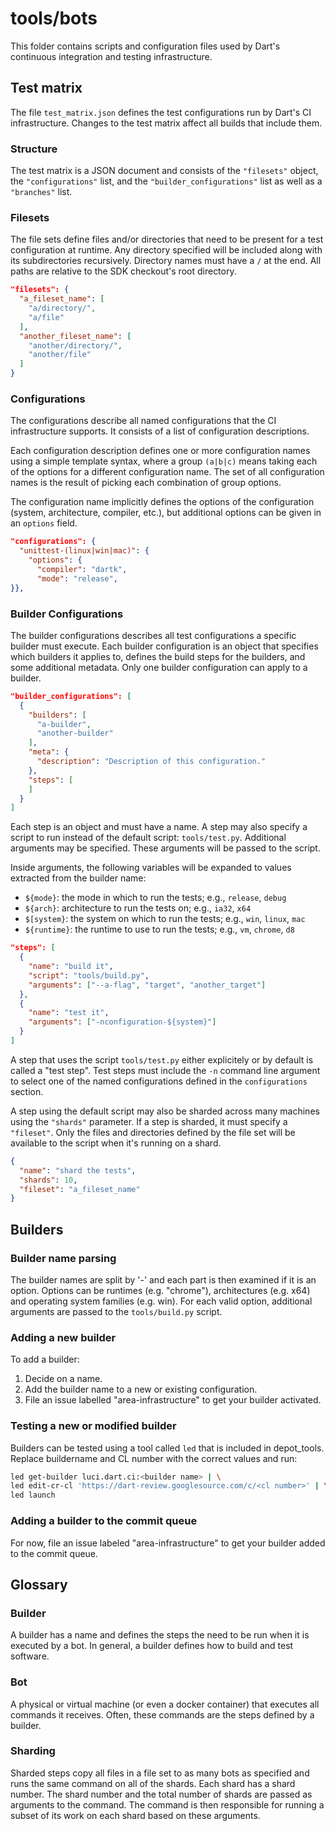 # tools/bots

This folder contains scripts and configuration files used by Dart's continuous
integration and testing infrastructure.

## Test matrix

The file `test_matrix.json` defines the test configurations run by Dart's CI
infrastructure. Changes to the test matrix affect all builds that include them.

### Structure

The test matrix is a JSON document and consists of the `"filesets"` object, the
`"configurations"` list, and the `"builder_configurations"` list as well as a
`"branches"` list.

### Filesets

The file sets define files and/or directories that need to be present for a test
configuration at runtime. Any directory specified will be included along with
its subdirectories recursively. Directory names must have a `/` at the end. All
paths are relative to the SDK checkout's root directory.

```json
"filesets": {
  "a_fileset_name": [
    "a/directory/",
    "a/file"
  ],
  "another_fileset_name": [
    "another/directory/",
    "another/file"
  ]
}
```

### Configurations

The configurations describe all named configurations that the CI infrastructure
supports. It consists of a list of configuration descriptions.

Each configuration description defines one or more configuration names using a
simple template syntax, where a group `(a|b|c)` means taking each of the
options for a different configuration name. The set of all configuration names
is the result of picking each combination of group options.

The configuration name implicitly defines the options of the configuration
(system, architecture, compiler, etc.), but additional options can be given in
an `options` field.

```json
"configurations": {
  "unittest-(linux|win|mac)": {
    "options": {
      "compiler": "dartk",
      "mode": "release",
}},
```


### Builder Configurations

The builder configurations describes all test configurations a specific builder
must execute. Each builder configuration is an object that specifies which
builders it applies to, defines the build steps for the builders, and some
additional metadata. Only one builder configuration can apply to a builder.

```json
"builder_configurations": [
  {
    "builders": [
      "a-builder",
      "another-builder"
    ],
    "meta": {
      "description": "Description of this configuration."
    },
    "steps": [
    ]
  }
]
```

Each step is an object and must have a name. A step may also specify a script to
run instead of the default script: `tools/test.py`. Additional arguments may be
specified. These arguments will be passed to the script.

Inside arguments, the following variables will be expanded to values extracted
from the builder name:
- `${mode}`: the mode in which to run the tests; e.g., `release`, `debug`
- `${arch}`: architecture to run the tests on; e.g., `ia32`, `x64`
- `$[system}`: the system on which to run the tests; e.g., `win`, `linux`, `mac`
- `${runtime}`: the runtime to use to run the tests; e.g., `vm`, `chrome`, `d8`

```json
"steps": [
  {
    "name": "build it",
    "script": "tools/build.py",
    "arguments": ["--a-flag", "target", "another_target"]
  },
  {
    "name": "test it",
    "arguments": ["-nconfiguration-${system}"]
  }
]
```

A step that uses the script `tools/test.py` either explicitely or by default is
called a "test step". Test steps must include the `-n` command line argument to
select one of the named configurations defined in the `configurations` section.

A step using the default script may also be sharded across many machines using
the `"shards"` parameter. If a step is sharded, it must specify a `"fileset"`.
Only the files and directories defined by the file set will be available to the
script when it's running on a shard.

```json
{
  "name": "shard the tests",
  "shards": 10,
  "fileset": "a_fileset_name"
}
```

## Builders

### Builder name parsing
The builder names are split by '-' and each part is then examined if it is an
option. Options can be runtimes (e.g. "chrome"), architectures (e.g. x64) and
operating system families (e.g. win). For each valid option, additional
arguments are passed to the `tools/build.py` script.

### Adding a new builder
To add a builder:

1. Decide on a name.
2. Add the builder name to a new or existing configuration.
3. File an issue labelled "area-infrastructure" to get your builder activated.

### Testing a new or modified builder
Builders can be tested using a tool called `led` that is included in
depot_tools. Replace buildername and CL number with the correct values and run:

```bash
led get-builder luci.dart.ci:<builder name> | \
led edit-cr-cl 'https://dart-review.googlesource.com/c/<cl number>' | \
led launch
```

### Adding a builder to the commit queue
For now, file an issue labeled "area-infrastructure" to get your builder added
to the commit queue.

## Glossary

### Builder
A builder has a name and defines the steps the need to be run when it is
executed by a bot. In general, a builder defines how to build and test software.

### Bot
A physical or virtual machine (or even a docker container) that executes all
commands it receives. Often, these commands are the steps defined by a builder.

### Sharding
Sharded steps copy all files in a file set to as many bots as specified and
runs the same command on all of the shards. Each shard has a shard number. The
shard number and the total number of shards are passed as arguments to the
command. The command is then responsible for running a subset of its work on
each shard based on these arguments.
